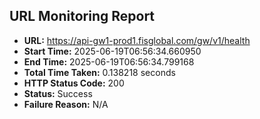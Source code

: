 ## URL Monitoring Report

- **URL:** https://api-gw1-prod1.fisglobal.com/gw/v1/health
- **Start Time:** 2025-06-19T06:56:34.660950
- **End Time:** 2025-06-19T06:56:34.799168
- **Total Time Taken:** 0.138218 seconds
- **HTTP Status Code:** 200
- **Status:** Success
- **Failure Reason:** N/A
